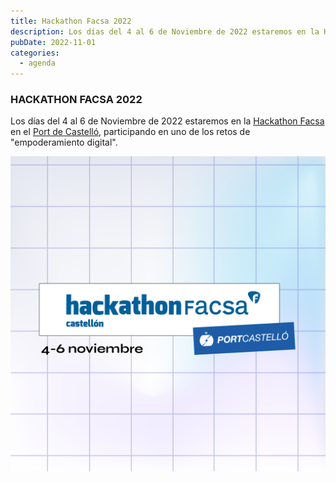```yaml
---
title: Hackathon Facsa 2022
description: Los días del 4 al 6 de Noviembre de 2022 estaremos en la Hackathon Facsa en el Port de Castelló, participando en uno de los retos de "empoderamiento digital".
pubDate: 2022-11-01
categories:
  - agenda
---
```


### HACKATHON FACSA 2022

Los días del 4 al 6 de Noviembre de 2022 estaremos en la [Hackathon Facsa](https://hackathoncastellon.es/) en el [Port de Castelló](https://www.google.com/maps/place/Varadero+Rice+Club/@39.9734062,0.018731,221m/data=!3m1!1e3!4m6!3m5!1s0x129fffe9d53eee27:0x65073853ca113fd2!8m2!3d39.9741782!4d0.0167705!16s%2Fg%2F11nmjmt4xx?), participando en uno de los retos de "empoderamiento digital".

 ![](images/hck22.POST_GENERICO_FECHAS_NUEVAS-07.png)
